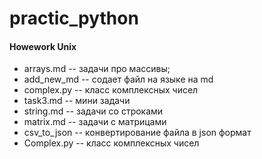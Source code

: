 # practic_python

#### Howework Unix 

+ arrays.md -- задачи про массивы;
+ add_new_md -- содает файл на языке на md
+ complex.py -- класс комплексных чисел
+ task3.md -- мини задачи
+ string.md -- задачи со строками
+ matrix.md -- задачи с матрицами
+ csv_to_json -- конвертирование файла в json формат
+ Complex.py -- класс комплексных чисел
